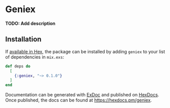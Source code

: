 # Geniex

**TODO: Add description**

## Installation

If [available in Hex](https://hex.pm/docs/publish), the package can be installed
by adding `geniex` to your list of dependencies in `mix.exs`:

```elixir
def deps do
  [
    {:geniex, "~> 0.1.0"}
  ]
end
```

Documentation can be generated with [ExDoc](https://github.com/elixir-lang/ex_doc)
and published on [HexDocs](https://hexdocs.pm). Once published, the docs can
be found at <https://hexdocs.pm/geniex>.

